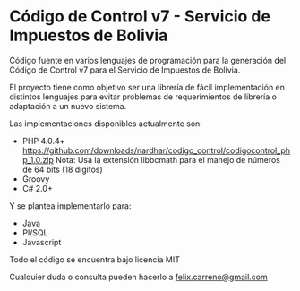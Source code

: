 # Código de Control v7 - Servicio de Impuestos de Bolivia

Código fuente en varios lenguajes de programación para la generación del Código de Control v7
para el Servicio de Impuestos de Bolivia.

El proyecto tiene como objetivo ser una librería de fácil implementación en distintos lenguajes para evitar problemas de requerimientos de librería o adaptación a un nuevo sistema.

Las implementaciones disponibles actualmente son:
 * PHP 4.0.4+ https://github.com/downloads/nardhar/codigo_control/codigocontrol_php_1.0.zip Nota: Usa la extensión libbcmath para el manejo de números de 64 bits (18 dígitos)
 * Groovy
 * C# 2.0+

Y se plantea implementarlo para:

 * Java
 * Pl/SQL
 * Javascript

Todo el código se encuentra bajo licencia MIT

Cualquier duda o consulta pueden hacerlo a [felix.carreno@gmail.com](felix.carreno@gmail.com)
